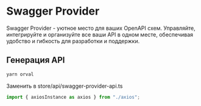 # Swagger Provider
Swagger Provider - уютное место для ваших OpenAPI схем. Управляйте, интегрируйте и организуйте все ваши API в одном месте, обеспечивая удобство и гибкость для разработки и поддержки.

## Генерация API

```bash
yarn orval
```


Заменить в store/api/swagger-provider-api.ts

```js
import { axiosInstance as axios } from "./axios";
```
